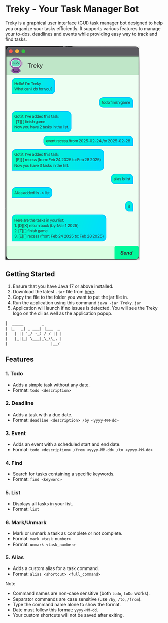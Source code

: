 # Treky - Your Task Manager Bot

Treky is a graphical user interface (GUI) task manager bot designed to help you organize your tasks efficiently. It supports various features to manage your to-dos, deadlines and events while providing easy way to track and find tasks.

![Treky UI](./Ui.png)

## Getting Started
1. Ensure that you have Java 17 or above installed.
2. Download the latest `.jar` file from [here](https://github.com/Junixm/ip/releases).
3. Copy the file to the folder you want to put the jar file in.
4. Run the application using this command `java -jar Treky.jar`
5. Application will launch if no issues is detected. You will see the Treky logo on the cli as well as the application popup.
```
|  _____        _        
| |_   _| _ ___| |___  _ 
|   | || '_/ -_) / / || |
|   |_||_| \___|_\_\\_, |
|                   |__/ 
```

## Features
### 1. Todo
- Adds a simple task without any date.
- Format: `todo <description>`

### 2. Deadline
- Adds a task with a due date.
- Format: `deadline <description> /by <yyyy-MM-dd>`

### 3. Event
- Adds an event with a scheduled start and end date.
- Format: `todo <description> /from <yyyy-MM-dd> /to <yyyy-MM-dd>`

### 4. Find
- Search for tasks containing a specific keywords.
- Format: `find <keyword>`

### 5. List
- Displays all tasks in your list.
- Format: `list`

### 6. Mark/Unmark
- Mark or unmark a task as complete or not complete.
- Format: `mark <task_number>`
- Format: `unmark <task_number>`

### 5. Alias
- Adds a custom alias for a task command.
- Format: `alias <shortcut> <full_command>`

> [!NOTE]
> - Command names are non-case sensitive (both `todo`, `toDo` works).
> - Separator commands are case sensitive (use `/by`, `/to`, `/from`).
> - Type the command name alone to show the format.
> - Date must follow this format: `yyyy-MM-dd`.
> - Your custom shortcuts will not be saved after exiting.
